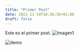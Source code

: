 ```yaml
---
title: "Primer Post"
date: 2021-11-14T10:36:58+01:00
draft: false
---
```


Este es el primer post.
![Imagen1](imagen1.jpg)

<img src="/imagen1.jpg" alt="demo" class="img-responsive">